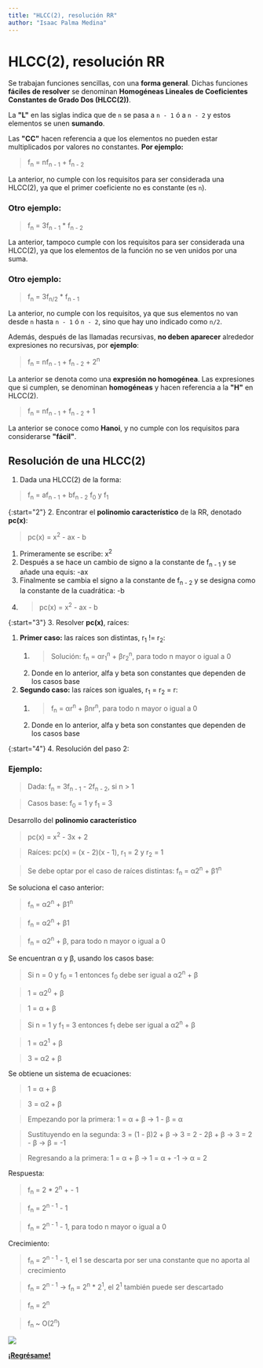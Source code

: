 ```yaml
---
title: "HLCC(2), resolución RR"
author: "Isaac Palma Medina"
---
```


# HLCC(2), resolución RR

Se trabajan funciones sencillas, con una **forma general**. Dichas funciones **fáciles de resolver** se denominan **Homogéneas Lineales de Coeficientes Constantes de Grado Dos (HLCC(2))**.

La **"L"** en las siglas indica que de `n` se pasa a `n - 1` ó a `n - 2` y estos elementos se unen **sumando**.

Las **"CC"** hacen referencia a que los elementos no pueden estar multiplicados por valores no constantes. **Por ejemplo:**

> f<sub>n</sub> = nf<sub>n - 1</sub> + f<sub>n - 2</sub>

La anterior, no cumple con los requisitos para ser considerada una HLCC(2), ya que el primer coeficiente no es constante (es `n`).

### Otro ejemplo:

> f<sub>n</sub> = 3f<sub>n - 1</sub> * f<sub>n - 2</sub>

La anterior, tampoco cumple con los requisitos para ser considerada una HLCC(2), ya que los elementos de la función no se ven unidos por una suma.

### Otro ejemplo:

> f<sub>n</sub> = 3f<sub>n/2</sub> * f<sub>n - 1</sub>

La anterior, no cumple con los requisitos, ya que sus elementos no van desde `n`  hasta `n - 1` ó `n - 2`, sino que hay uno indicado como `n/2`.

Además, después de las llamadas recursivas, **no deben aparecer** alrededor expresiones no recursivas, por **ejemplo**:

> f<sub>n</sub> = nf<sub>n - 1</sub> + f<sub>n - 2</sub> + 2<sup>n</sup>

La anterior se denota como una **expresión no homogénea**. Las expresiones que si cumplen, se denominan **homogéneas** y hacen referencia a la **"H"** en HLCC(2).

> f<sub>n</sub> = nf<sub>n - 1</sub> + f<sub>n - 2</sub> + 1

La anterior se conoce como **Hanoi**, y no cumple con los requisitos para considerarse **"fácil"**.

## Resolución de una HLCC(2)

1. Dada una HLCC(2) de la forma:

> f<sub>n</sub> = af<sub>n - 1</sub> + bf<sub>n - 2</sub>
> f<sub>0</sub> y f<sub>1</sub>

{:start="2"}
2. Encontrar el **polinomio característico**  de la RR, denotado **pc(x)**:
> pc(x) = x<sup>2</sup> - ax - b
   1. Primeramente se escribe: x<sup>2</sup>
   2. Después a se hace un cambio de signo a la constante de f<sub>n - 1</sub> y se añade una equis: -ax
   3. Finalmente se cambia el signo a la constante de f<sub>n - 2</sub> y se designa como la constante de la cuadrática: -b
   4. > pc(x) = x<sup>2</sup> - ax - b

{:start="3"}
3. Resolver **pc(x)**, raíces:
   1. **Primer caso:** las raíces son distintas, r<sub>1</sub> != r<sub>2</sub>:
      1. > Solución: f<sub>n</sub> = αr<sub>1</sub><sup>n</sup> + βr<sub>2</sub><sup>n</sup>, para todo n mayor o igual a 0
      2. Donde en lo anterior, alfa y beta son constantes que dependen de los casos base
   2. **Segundo caso:** las raíces son iguales, r<sub>1</sub> = r<sub>2</sub> = r:
      1. > f<sub>n</sub> = αr<sup>n</sup> + βnr<sup>n</sup>, para todo n mayor o igual a 0
      2. Donde en lo anterior, alfa y beta son constantes que dependen de los casos base

{:start="4"}
4. Resolución del paso 2:

### Ejemplo:

> Dada: f<sub>n</sub> = 3f<sub>n - 1</sub> - 2f<sub>n - 2</sub>, si n > 1

> Casos base: f<sub>0</sub> = 1 y f<sub>1</sub> = 3

Desarrollo del **polinomio característico**

> pc(x) = x<sup>2</sup> - 3x + 2

> Raíces: pc(x) = (x - 2)(x - 1), r<sub>1</sub> = 2 y r<sub>2</sub> = 1

> Se debe optar por el caso de raíces distintas: f<sub>n</sub> = α2<sup>n</sup> + β1<sup>n</sup>

Se soluciona el caso anterior:

> f<sub>n</sub> = α2<sup>n</sup> + β1<sup>n</sup>

> f<sub>n</sub> = α2<sup>n</sup> + β1

> f<sub>n</sub> = α2<sup>n</sup> + β, para todo n mayor o igual a 0

Se encuentran α y β, usando los casos base:

> Si n = 0 y f<sub>0</sub> = 1 entonces f<sub>0</sub> debe ser igual a α2<sup>n</sup> + β

> 1 = α2<sup>0</sup> + β

> 1 = α + β

> Si n = 1 y f<sub>1</sub> = 3 entonces f<sub>1</sub> debe ser igual a α2<sup>n</sup> + β

> 1 = α2<sup>1</sup> + β

> 3 = α2 + β

Se obtiene un sistema de ecuaciones:

> 1 = α + β 

> 3 = α2 + β

> Empezando por la primera: 1 = α + β -> 1 - β = α 

> Sustituyendo en la segunda: 3 = (1 - β)2 + β -> 3 = 2 - 2β + β -> 3 = 2 - β -> β = -1

> Regresando a la primera: 1 = α + β -> 1 = α + -1 -> α = 2

Respuesta:

> f<sub>n</sub> = 2 * 2<sup>n</sup> + - 1

> f<sub>n</sub> = 2<sup>n - 1</sup> - 1

> f<sub>n</sub> = 2<sup>n - 1</sup> - 1, para todo n mayor o igual a 0

Crecimiento:

> f<sub>n</sub> = 2<sup>n - 1</sup> - 1, el 1 se descarta por ser una constante que no aporta al crecimiento

> f<sub>n</sub> = 2<sup>n - 1</sup> -> f<sub>n</sub> = 2<sup>n</sup> * 2<sup>1</sup>, el 2<sup>1</sup> también puede ser descartado

> f<sub>n</sub> = 2<sup>n</sup>

> f<sub>n</sub> ~ O(2<sup>n</sup>)

![](https://img.shields.io/badge/License-CC\_BY--SA\_4.0-lightgrey.svg)

**[¡Regrésame!](/eif203/portadaeif203)**